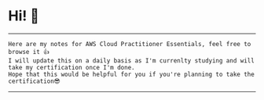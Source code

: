 # Hi! 👋 
----------------------------------------------------------------------------------------------------------------
	Here are my notes for AWS Cloud Practitioner Essentials, feel free to browse it 👍
	I will update this on a daily basis as I'm currenlty studying and will take my certification once I'm done.
	Hope that this would be helpful for you if you're planning to take the certification😎
----------------------------------------------------------------------------------------------------------------

